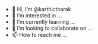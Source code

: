 - 👋 Hi, I’m @karthictharak
- 👀 I’m interested in ...
- 🌱 I’m currently learning ...
- 💞️ I’m looking to collaborate on ...
- 📫 How to reach me ...

<!---
karthictharak/karthictharak is a ✨ special ✨ repository because its `README.md` (this file) appears on your GitHub profile.
You can click the Preview link to take a look at your changes.
--->

